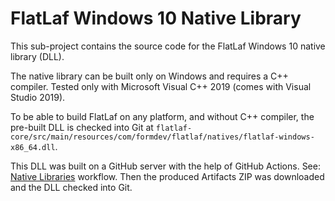 FlatLaf Windows 10 Native Library
=================================

This sub-project contains the source code for the FlatLaf Windows 10 native
library (DLL).

The native library can be built only on Windows and requires a C++ compiler.
Tested only with Microsoft Visual C++ 2019 (comes with Visual Studio 2019).

To be able to build FlatLaf on any platform, and without C++ compiler, the
pre-built DLL is checked into Git at
`flatlaf-core/src/main/resources/com/formdev/flatlaf/natives/flatlaf-windows-x86_64.dll`.

This DLL was built on a GitHub server with the help of GitHub Actions. See:
[Native Libraries](https://github.com/JFormDesigner/FlatLaf/actions/workflows/natives.yml)
workflow. Then the produced Artifacts ZIP was downloaded and the DLL checked
into Git.
